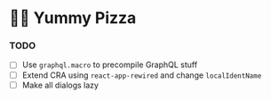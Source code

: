 # 🍕😋 Yummy Pizza

### TODO

- [ ] Use `graphql.macro` to precompile GraphQL stuff
- [ ] Extend CRA using `react-app-rewired` and change `localIdentName`
- [ ] Make all dialogs lazy
